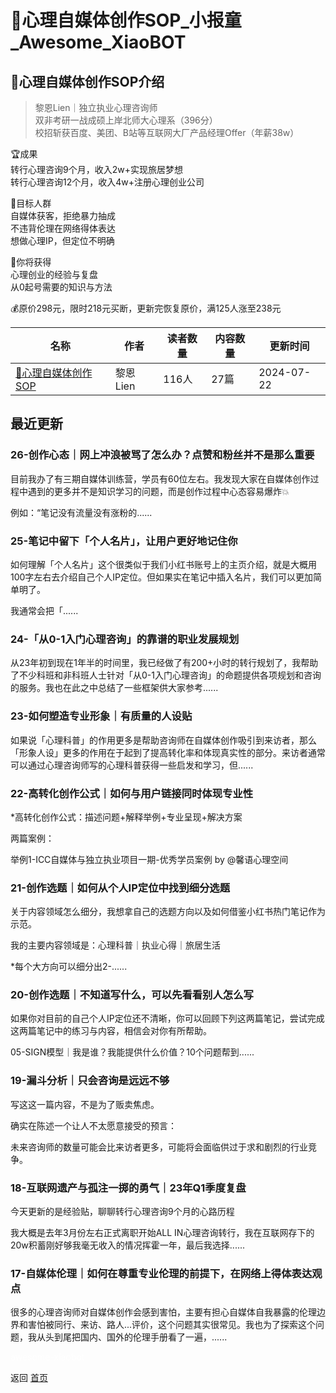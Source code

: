 # 📕心理自媒体创作SOP_小报童_Awesome_XiaoBOT

## 📕心理自媒体创作SOP介绍
> 黎恩Lien｜独立执业心理咨询师    
双非考研一战成硕上岸北师大心理系（396分）    
校招斩获百度、美团、B站等互联网大厂产品经理Offer（年薪38w）    
    
🏆成果    
转行心理咨询9个月，收入2w+实现旅居梦想    
转行心理咨询12个月，收入4w+注册心理创业公司    
    
👨目标人群    
自媒体获客，拒绝暴力抽成    
不违背伦理在网络得体表达    
想做心理IP，但定位不明确    
    
🌟你将获得    
心理创业的经验与复盘    
从0起号需要的知识与方法    
    
💰原价298元，限时218元买断，更新完恢复原价，满125人涨至238元  
  


|名称|作者|读者数量|内容数量|更新时间|
|---|---|---|---|---|
|[📕心理自媒体创作SOP](https://xiaobot.net/p/lien2023?refer=9c3f1c95-a052-465a-9902-f6d75080262a)|黎恩Lien|116人|27篇|2024-07-22|

## 最近更新
### 26-创作心态｜网上冲浪被骂了怎么办？点赞和粉丝并不是那么重要

目前我办了有三期自媒体训练营，学员有60位左右。我发现大家在自媒体创作过程中遇到的更多并不是知识学习的问题，而是创作过程中心态容易爆炸💥

例如：“笔记没有流量没有涨粉的......

### 25-笔记中留下「个人名片」，让用户更好地记住你

如何理解「个人名片」这个很类似于我们小红书账号上的主页介绍，就是大概用100字左右去介绍自己个人IP定位。但如果实在笔记中插入名片，我们可以更加简单明了。

我通常会把「......

### 24-「从0-1入门心理咨询」的靠谱的职业发展规划

从23年初到现在1年半的时间里，我已经做了有200+小时的转行规划了，我帮助了不少科班和非科班人士针对「从0-1入门心理咨询」的命题提供各项规划和咨询的服务。我也在此之中总结了一些框架供大家参考......

### 23-如何塑造专业形象｜有质量的人设贴

如果说「心理科普」的作用更多是帮助咨询师在自媒体创作吸引到来访者，那么「形象人设」更多的作用在于起到了提高转化率和体现真实性的部分。来访者通常可以通过心理咨询师写的心理科普获得一些启发和学习，但......

### 22-高转化创作公式｜如何与用户链接同时体现专业性

*高转化创作公式：描述问题+解释举例+专业呈现+解决方案

两篇案例：

举例1-ICC自媒体与独立执业项目一期-优秀学员案例 by @馨语心理空间

### 21-创作选题｜如何从个人IP定位中找到细分选题

关于内容领域怎么细分，我想拿自己的选题方向以及如何借鉴小红书热门笔记作为示范。

我的主要内容领域是：心理科普｜执业心得｜旅居生活

*每个大方向可以细分出2-......

### 20-创作选题｜不知道写什么，可以先看看别人怎么写

如果你对目前的自己个人IP定位还不清晰，你可以回顾下列这两篇笔记，尝试完成这两篇笔记中的练习与内容，相信会对你有所帮助。

05-SIGN模型｜我是谁？我能提供什么价值？10个问题帮到......

### 19-漏斗分析｜只会咨询是远远不够

写这这一篇内容，不是为了贩卖焦虑。

确实在陈述一个让人不太愿意接受的预言：

未来咨询师的数量可能会比来访者更多，可能将会面临供过于求和剧烈的行业竞争。

### 18-互联网遗产与孤注一掷的勇气｜23年Q1季度复盘

今天更新的是经验贴，聊聊转行心理咨询9个月的心路历程

我大概是去年3月份左右正式离职开始ALL IN心理咨询转行，我在互联网存下的20w积蓄刚好够我毫无收入的情况挥霍一年，最后我选择......

### 17-自媒体伦理｜如何在尊重专业伦理的前提下，在网络上得体表达观点

很多的心理咨询师对自媒体创作会感到害怕，主要有担心自媒体自我暴露的伦理边界和害怕被同行、来访、路人...评价，这个问题其实很常见。我也为了探索这个问题，我从头到尾把国内、国外的伦理手册看了一遍，......


<a href="https://github.com/Reno9527/awesome-xiaobot" style="color: white; text-decoration: none;">awesome-xiaobot</a>

返回 [首页](../README.md)
